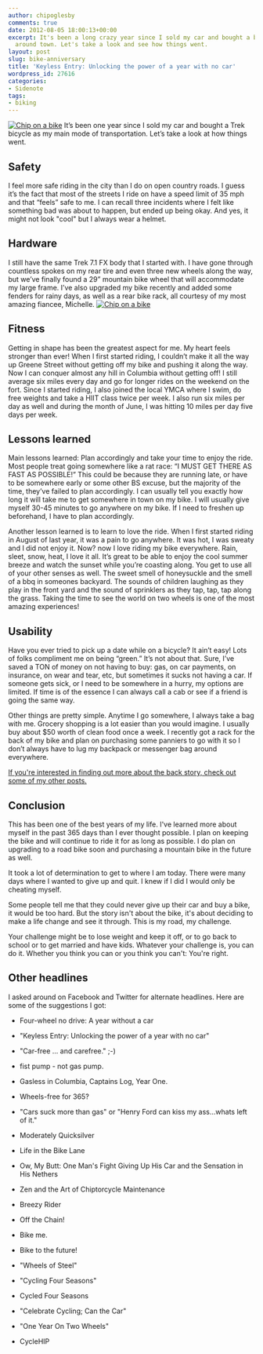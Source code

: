 ```yaml
---
author: chipoglesby
comments: true
date: 2012-08-05 18:00:13+00:00
excerpt: It's been a long crazy year since I sold my car and bought a bicycle to commute
  around town. Let's take a look and see how things went.
layout: post
slug: bike-anniversary
title: 'Keyless Entry: Unlocking the power of a year with no car'
wordpress_id: 27616
categories:
- Sidenote
tags:
- biking
---
```


[![Chip on a bike](http://farm9.staticflickr.com/8424/7711059152_df315232ea.jpg)](http://www.flickr.com/photos/chipoglesby/7711059152/)
It’s been one year since I sold my car and bought a Trek bicycle as my main mode of transportation. Let’s take a look at how things went.


## Safety


I feel more safe riding in the city than I do on open country roads. I guess it’s the fact that most of the streets I ride on have a speed limit of 35 mph and that “feels” safe to me. I can recall three incidents where I felt like something bad was about to happen, but ended up being okay. And yes, it might not look "cool" but I always wear a helmet.


## Hardware


I still have the same Trek 7.1 FX body that I started with. I have gone through countless spokes on my rear tire and even three new wheels along the way, but we’ve finally found a 29” mountain bike wheel that will accommodate my large frame. I’ve also upgraded my bike recently and added some fenders for rainy days, as well as a rear bike rack, all courtesy of my most amazing fiancee, Michelle.
[![Chip on a bike](http://farm9.staticflickr.com/8156/7711065226_d1acb9a20d.jpg)](http://www.flickr.com/photos/chipoglesby/7711065226/)


## Fitness


Getting in shape has been the greatest aspect for me. My heart feels stronger than ever! When I first started riding, I couldn’t make it all the way up Greene Street without getting off my bike and pushing it along the way. Now I can conquer almost any hill in Columbia without getting off! I still average six miles every day and go for longer rides on the weekend on the fort. Since I started riding, I also joined the local YMCA where I swim, do free weights and take a HIIT class twice per week. I also run six miles per day as well and during the month of June, I was hitting 10 miles per day five days per week.


## Lessons learned


Main lessons learned: Plan accordingly and take your time to enjoy the ride. Most people treat going somewhere like a rat race: “I MUST GET THERE AS FAST AS POSSIBLE!” This could be because they are running late, or have to be somewhere early or some other BS excuse, but the majority of the time, they’ve failed to plan accordingly. I can usually tell you exactly how long it will take me to get somewhere in town on my bike. I will usually give myself 30-45 minutes to go anywhere on my bike. If I need to freshen up beforehand, I have to plan accordingly.

Another lesson learned is to learn to love the ride. When I first started riding in August of last year, it was a pain to go anywhere. It was hot, I was sweaty and I did not enjoy it. Now? now I love riding my bike everywhere. Rain, sleet, snow, heat, I love it all. It’s great to be able to enjoy the cool summer breeze and watch the sunset while you’re coasting along. You get to use all of your other senses as well. The sweet smell of honeysuckle and the smell of a bbq in someones backyard. The sounds of children laughing as they play in the front yard and the sound of sprinklers as they tap, tap, tap along the grass. Taking the time to see the world on two wheels is one of the most amazing experiences!


## Usability


Have you ever tried to pick up a date while on a bicycle? It ain’t easy! Lots of folks compliment me on being “green.” It’s not about that. Sure, I’ve saved a TON of money on not having to buy: gas, on car payments, on insurance, on wear and tear, etc, but sometimes it sucks not having a car. If someone gets sick, or I need to be somewhere in a hurry, my options are limited. If time is of the essence I can always call a cab or see if a friend is going the same way.

Other things are pretty simple. Anytime I go somewhere, I always take a bag with me. Grocery shopping is a lot easier than you would imagine. I usually buy about $50 worth of clean food once a week. I recently got a rack for the back of my bike and plan on purchasing some panniers to go with it so I don’t always have to lug my backpack or messenger bag around everywhere.

[If you're interested in finding out more about the back story, check out some of my other posts.](http://www.chipoglesby.com/tag/biking/)


## Conclusion


This has been one of the best years of my life. I've learned more about myself in the past 365 days than I ever thought possible. I plan on keeping the bike and will continue to ride it for as long as possible. I do plan on upgrading to a road bike soon and purchasing a mountain bike in the future as well.

It took a lot of determination to get to where I am today. There were many days where I wanted to give up and quit. I knew if I did I would only be cheating myself.

Some people tell me that they could never give up their car and buy a bike, it would be too hard. But the story isn't about the bike, it's about deciding to make a life change and see it through. This is my road, my challenge.

Your challenge might be to lose weight and keep it off, or to go back to school or to get married and have kids. Whatever your challenge is, you can do it. Whether you think you can or you think you can't: You're right.


## Other headlines


I asked around on Facebook and Twitter for alternate headlines. Here are some of the suggestions I got:



	
  * Four-wheel no drive: A year without a car

	
  * "Keyless Entry: Unlocking the power of a year with no car"

	
  * "Car-free ... and carefree." ;-)

	
  * fist pump - not gas pump.

	
  * Gasless in Columbia, Captains Log, Year One.

	
  * Wheels-free for 365?

	
  * ‎"Cars suck more than gas" or "Henry Ford can kiss my ass...whats left of it."

	
  * Moderately Quicksilver

	
  * Life in the Bike Lane

	
  * Ow, My Butt: One Man's Fight Giving Up His Car and the Sensation in His Nethers

	
  * Zen and the Art of Chiptorcycle Maintenance

	
  * Breezy Rider

	
  * Off the Chain!

	
  * Bike me.

	
  * Bike to the future!

	
  * "Wheels of Steel"

	
  * "Cycling Four Seasons"

	
  * Cycled Four Seasons

	
  * "Celebrate Cycling; Can the Car"

	
  * "One Year On Two Wheels"

	
  * CycleHIP


